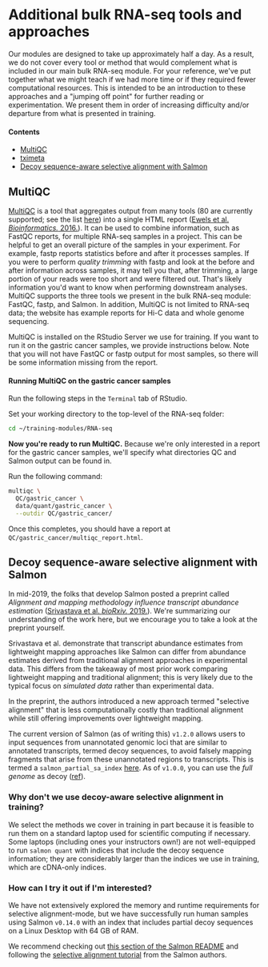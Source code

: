 # Additional bulk RNA-seq tools and approaches

Our modules are designed to take up approximately half a day.
As a result, we do not cover every tool or method that would complement what is included in our main bulk RNA-seq module.
For your reference, we've put together what we might teach if we had more time or if they required fewer computational resources.
This is intended to be an introduction to these approaches and a "jumping off point" for further reading or experimentation.
We present them in order of increasing difficulty and/or departure from what is presented in training.
 
####  Contents

* [MultiQC](#multiqc)
* [tximeta](#tximeta)
* [Decoy sequence-aware selective alignment with Salmon](#decoy-sequence-aware-selective-alignment-with-salmon)

## MultiQC

[MultiQC](https://multiqc.info/) is a tool that aggregates output from many tools (80 are currently supported; see the list [here](https://multiqc.info/docs/#multiqc-modules)) into a single HTML report ([Ewels et al. _Bioinformatics._ 2016.](http://dx.doi.org/10.1093/bioinformatics/btw354)).
It can be used to combine information, such as FastQC reports, for multiple RNA-seq samples in a project.
This can be helpful to get an overall picture of the samples in your experiment.
For example, fastp reports statistics before and after it processes samples.
If you were to perform _quality trimming_ with fastp and look at the before and after information across samples, it may tell you that, after trimming, a large portion of your reads were too short and were filtered out. 
That's likely information you'd want to know when performing downstream analyses.
MultiQC supports the three tools we present in the bulk RNA-seq module: FastQC, fastp, and Salmon. 
In addition, MultiQC is not limited to RNA-seq data; the website has example reports for Hi-C data and whole genome sequencing.

MultiQC is installed on the RStudio Server we use for training.
If you want to run it on the gastric cancer samples, we provide instructions below. 
Note that you will not have FastQC or fastp output for most samples, so there will be some information missing from the report.

#### Running MultiQC on the gastric cancer samples

Run the following steps in the `Terminal` tab of RStudio.

Set your working directory to the top-level of the RNA-seq folder:

```bash
cd ~/training-modules/RNA-seq
```

**Now you're ready to run MultiQC.**
Because we're only interested in a report for the gastric cancer samples, we'll specify what directories QC and Salmon output can be found in.

Run the following command:

```bash
multiqc \
  QC/gastric_cancer \
  data/quant/gastric_cancer \
  --outdir QC/gastric_cancer/
```

Once this completes, you should have a report at `QC/gastric_cancer/multiqc_report.html`.

## Decoy sequence-aware selective alignment with Salmon

In mid-2019, the folks that develop Salmon posted a preprint called _Alignment and mapping methodology influence transcript abundance estimation_ ([Srivastava et al. _bioRxiv._ 2019.](https://doi.org/10.1101/657874)).
We're summarizing our understanding of the work here, but we encourage you to take a look at the preprint yourself.

Srivastava et al. demonstrate that transcript abundance estimates from lightweight mapping approaches like Salmon can differ from abundance estimates derived from traditional alignment approaches in experimental data.
This differs from the takeaway of most prior work comparing lightweight mapping and traditional alignment; this is very likely due to the typical focus on _simulated data_ rather than experimental data.

In the preprint, the authors introduced a new approach termed "selective alignment" that is less computationally costly than traditional alignment while still offering improvements over lightweight mapping. 

The current version of Salmon (as of writing this) `v1.2.0` allows users to input sequences from unannotated genomic loci that are similar to annotated transcripts, termed decoy sequences, to avoid falsely mapping fragments that arise from these unannotated regions to transcripts.
This is termed a `salmon_partial_sa_index` [here](https://github.com/COMBINE-lab/salmon/tree/91091fc3650a3220f657a9f31616916513f0ad02#pre-computed-decoy-transcriptomes). 
As of `v1.0.0`, you can use the _full genome_ as decoy ([ref](https://github.com/COMBINE-lab/salmon/tree/91091fc3650a3220f657a9f31616916513f0ad02#pre-computed-decoy-transcriptomes)).

### Why don't we use decoy-aware selective alignment in training?

We select the methods we cover in training in part because it is feasible to run them on a standard laptop used for scientific computing if necessary. 
Some laptops (including ones your instructors own!) are not well-equipped to run `salmon quant` with indices that include the decoy sequence information; they are considerably larger than the indices we use in training, which are cDNA-only indices.

### How can I try it out if I'm interested?

We have not extensively explored the memory and runtime requirements for selective alignment-mode, but we have successfully run human samples using Salmon `v0.14.0` with an index that includes partial decoy sequences on a Linux Desktop with 64 GB of RAM.

We recommend checking out [this section of the Salmon README](https://github.com/COMBINE-lab/salmon/tree/91091fc3650a3220f657a9f31616916513f0ad02#pre-computed-decoy-transcriptomes) and following the [selective alignment tutorial](https://combine-lab.github.io/alevin-tutorial/2019/selective-alignment/) from the Salmon authors.
